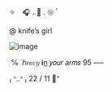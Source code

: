  ✧ ⠀🎧   ،    🦇  .       𑁍    𝄒 
 
@ knife’s   girl 

 ![image](https://github.com/oreolovesknife/oreolovesknife/assets/149625185/5869b335-d6da-4bec-a3fe-f896e89d3510)

  ִ    ℅    ࣪     ℎ𝑒𝑎𝑣𝑦     𝗶n̲     𝑦𝑜𝑢𝑟     𝑎𝑟𝑚𝑠     95       ──  

  ₍ ᐢ..ᐢ ₎   22 / 11 🦙⁺
